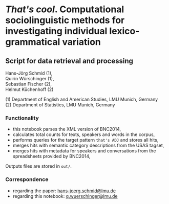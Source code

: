 # _That's cool_. Computational sociolinguistic methods for investigating individual lexico-grammatical variation

## Script for data retrieval and processing

Hans-Jörg Schmid (1),  
Quirin Würschinger (1),  
Sebastian Fischer (2),  
Helmut Küchenhoff (2)  

(1) Department of English and American Studies, LMU Munich, Germany  
(2) Department of Statistics, LMU Munich, Germany  


### Functionality

* this notebook parses the XML version of BNC2014,
* calculates total counts for texts, speakers and words in the corpus,
* performs queries for the target pattern `that's ADJ` and stores all hits,
* merges hits with semantic category descriptions from the USAS tagset,
* merges hits with metadata for speakers and conversations from the spreadsheets provided by BNC2014,

Outputs files are stored in `out/`.


### Correspondence

* regarding the paper: <hans-joerg.schmid@lmu.de>
* regarding this notebook: <q.wuerschinger@lmu.de>
